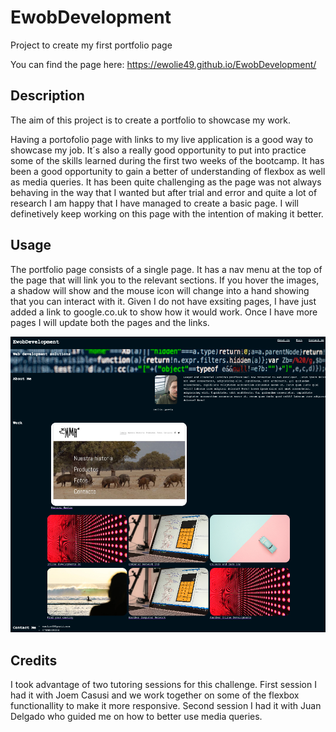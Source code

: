 # EwobDevelopment

Project to create my first portfolio page

You can find the page here: https://ewolie49.github.io/EwobDevelopment/



## Description

The aim of this project is to create a portfolio to showcase my work.

Having a portofolio page with links to my live application is a good way to showcase my job.
It´s also a really good opportunity to put into practice some of the skills learned during the first two weeks of the bootcamp.
It has been a good opportunity to gain a better of understanding of flexbox as well as media queries.
It has been quite challenging as the page was not always behaving in the way that I wanted but after trial and error and quite a lot of research I am happy that I have managed to create a basic page.
I will definetively keep working on this page with the intention of making it better.


## Usage
The portfolio page consists of a single page. It has a nav menu at the top of the page that will link you to the relevant sections.
If you hover the images, a shadow will show and the mouse icon will change into a hand showing that you can interact with it.
Given I do not have exsiting pages, I have just added a link to google.co.uk to show how it would work. Once I have more pages I will update both the pages and the links.

![Screenshot](images/Screenshot.png)

## Credits

I took advantage of two tutoring sessions for this challenge.
First session I had it with Joem Casusi and we work together on some of the flexbox functionallity to make it more responsive.
Second session I had it with Juan Delgado who guided me on how to better use media queries.


